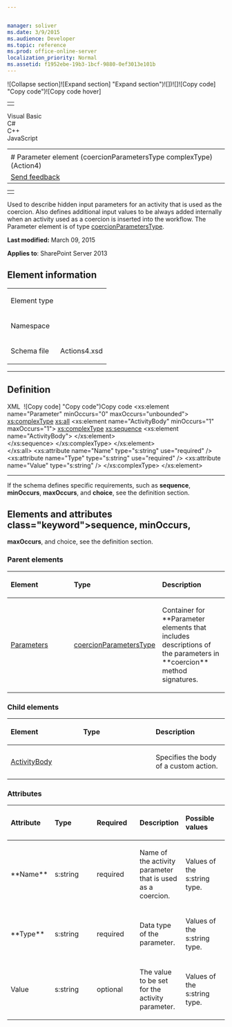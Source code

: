 ```yaml
---


manager: soliver
ms.date: 3/9/2015
ms.audience: Developer
ms.topic: reference
ms.prod: office-online-server
localization_priority: Normal
ms.assetid: f1952ebe-19b3-1bcf-9880-0ef3013e101b
---
```


![Collapse
section]![Expand
section] "Expand section")![]()![])![]![]()![Copy
code] "Copy code")![Copy code
hover]
<table>
<tbody>
<tr class="odd">
<td align="left"></td>
</tr>
</tbody>
</table>

Visual Basic  
C\#  
C++  
JavaScript  

<table>
<tbody>
<tr class="odd">
<td align="left"><span id="runningHeaderText"></span></td>
</tr>
<tr class="even">
<td align="left"># Parameter element (coercionParametersType complexType) (Action4)</td>
</tr>
<tr class="odd">
<td align="left"><span id="headfeedbackarea" class="feedbackhead"><a href="javascript:SubmitFeedback(&#39;docthis@Microsoft.com&#39;,&#39;&#39;,&#39;&#39;,&#39;&#39;,&#39;1.0.18082.1225&#39;,&#39;%0\dThank%20you%20for%20your%20feedback.%20The%20developer%20writing%20teams%20use%20your%20feedback%20to%20improve%20documentation.%20While%20we%20are%20reviewing%20your%20feedback,%20we%20may%20send%20you%20e-mail%20to%20ask%20for%20clarification%20or%20feedback%20on%20a%20solution.%20We%20do%20not%20use%20your%20e-mail%20address%20for%20any%20other%20purpose%20and%20we%20delete%20it%20after%20we%20finish%20our%20review.%0\AFor%20further%20information%20about%20the%20privacy%20policies%20of%20Microsoft,%20please%20see%20http://privacy.microsoft.com/en-us/default.aspx.%0\A%0\d&#39;,&#39;Customer%20feedback&#39;);">Send feedback</a></span></td>
</tr>
</tbody>
</table>

<table>
<colgroup>
<col width="100%" />
</colgroup>
<tbody>
<tr class="odd">
<td align="left"></td>
</tr>
</tbody>
</table>

Used to describe hidden input parameters for an activity that is used as
the coercion. Also defines additional input values to be always added
internally when an activity used as a coercion is inserted into the
workflow. The Parameter element is of type
[coercionParametersType](coercionparameterstype-complextype-action4.md).

**Last modified:** March 09, 2015

**Applies to**: SharePoint Server 2013

## Element information

<table>
<colgroup>
<col width="50%" />
<col width="50%" />
</colgroup>
<tbody>
<tr class="odd">
<td align="left"><p><span class="label">Element type</span></p></td>
<td align="left"><p></p></td>
</tr>
<tr class="even">
<td align="left"><p><span class="label">Namespace</span></p></td>
<td align="left"><p></p></td>
</tr>
<tr class="odd">
<td align="left"><p><span class="label">Schema file</span></p></td>
<td align="left"><p>Actions4.xsd</p></td>
</tr>
</tbody>
</table>


-----------------------------------------------------------------------------------------------------------------------------------------------------------------------------------------------

## Definition
XML 
<span class="copyCode" onclick="CopyCode(this)"
onkeypress="CopyCode_CheckKey(this, event)"
onmouseover="ChangeCopyCodeIcon(this)"
onmouseout="ChangeCopyCodeIcon(this)" tabindex="0">![Copy
code] "Copy code")Copy code</span>
    <xs:element name="Parameter" minOccurs="0" maxOccurs="unbounded">
       <xs:complexType>
          <xs:all>
          <xs:element name="ActivityBody" minOccurs="1" maxOccurs="1">
             <xs:complexType>
               <xs:sequence>
                 <xs:element name="ActivityBody">
                 </xs:element>  
               </xs:sequence>
             </xs:complexType>
          </xs:element>  
          </xs:all>
         <xs:attribute name="Name" type="s:string" use="required" />
         <xs:attribute name="Type" type="s:string" use="required" />
         <xs:attribute name="Value" type="s:string" />
       </xs:complexType>
    </xs:element>  


------------------------------------------------------------------------------------------------------------------------------------------------------------------------------------------------------------

If the schema defines specific requirements, such as **sequence**, **minOccurs**, **maxOccurs**, and **choice**, see the definition section.
## Elements and attributes class="keyword">sequence</span>, **minOccurs**,
**maxOccurs**, and <span
class="keyword">choice</span>, see the definition section.

### Parent elements

<table>
<colgroup>
<col width="33%" />
<col width="33%" />
<col width="33%" />
</colgroup>
<thead>
<tr class="header">
<th align="left"><p>Element</p></th>
<th align="left"><p>Type</p></th>
<th align="left"><p>Description</p></th>
</tr>
</thead>
<tbody>
<tr class="odd">
<td align="left"><p><a href="parameters-element-coercion-elementcoercions-elementworkflowinfo-elementaction4.md">Parameters</a></p></td>
<td align="left"><p><a href="coercionparameterstype-complextype-action4.md">coercionParametersType</a></p></td>
<td align="left"><p>Container for **Parameter</span> elements that includes descriptions of the parameters in **coercion** method signatures.</p></td>
</tr>
</tbody>
</table>

### Child elements

<table>
<colgroup>
<col width="33%" />
<col width="33%" />
<col width="33%" />
</colgroup>
<thead>
<tr class="header">
<th align="left"><p>Element</p></th>
<th align="left"><p>Type</p></th>
<th align="left"><p>Description</p></th>
</tr>
</thead>
<tbody>
<tr class="odd">
<td align="left"><p><a href="activitybody-element-parameter-elementcoercionparameterstype-complextypeaction4.md">ActivityBody</a></p></td>
<td align="left"><p></p></td>
<td align="left"><p>Specifies the body of a custom action.</p></td>
</tr>
</tbody>
</table>

### Attributes

<table>
<colgroup>
<col width="20%" />
<col width="20%" />
<col width="20%" />
<col width="20%" />
<col width="20%" />
</colgroup>
<thead>
<tr class="header">
<th align="left"><p>Attribute</p></th>
<th align="left"><p>Type</p></th>
<th align="left"><p>Required</p></th>
<th align="left"><p>Description</p></th>
<th align="left"><p>Possible values</p></th>
</tr>
</thead>
<tbody>
<tr class="odd">
<td align="left"><p>**Name**</p></td>
<td align="left"><p>s:string</p></td>
<td align="left"><p>required</p></td>
<td align="left"><p>Name of the activity parameter that is used as a coercion.</p></td>
<td align="left"><p>Values of the s:string type.</p></td>
</tr>
<tr class="even">
<td align="left"><p>**Type**</p></td>
<td align="left"><p>s:string</p></td>
<td align="left"><p>required</p></td>
<td align="left"><p>Data type of the parameter.</p></td>
<td align="left"><p>Values of the s:string type.</p></td>
</tr>
<tr class="odd">
<td align="left"><p>Value</p></td>
<td align="left"><p>s:string</p></td>
<td align="left"><p>optional</p></td>
<td align="left"><p>The value to be set for the activity parameter.</p></td>
<td align="left"><p>Values of the s:string type.</p></td>
</tr>
</tbody>
</table>








